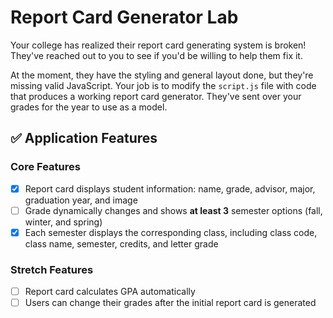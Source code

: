 # Report Card Generator Lab

Your college has realized their report card generating system is broken! They've reached out to you to see if you'd be willing to help them fix it.

At the moment, they have the styling and general layout done, but they're missing valid JavaScript. Your job is to modify the `script.js` file with code that produces a working report card generator. They've sent over your grades for the year to use as a model.

## ✅ Application Features

### Core Features

- [x] Report card displays student information: name, grade, advisor, major, graduation year, and image
- [ ] Grade dynamically changes and shows **at least 3** semester options (fall, winter, and spring)
- [x] Each semester displays the corresponding class, including class code, class name, semester, credits, and letter grade

### Stretch Features

- [ ] Report card calculates GPA automatically
- [ ] Users can change their grades after the initial report card is generated

